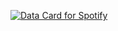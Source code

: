 [![Data Card for Spotify](https://data-card-for-spotify.herokuapp.com/api/card?user_id=campbellschulz)](https://data-card-for-spotify.herokuapp.com/api/card?user_id=campbellschulz)
